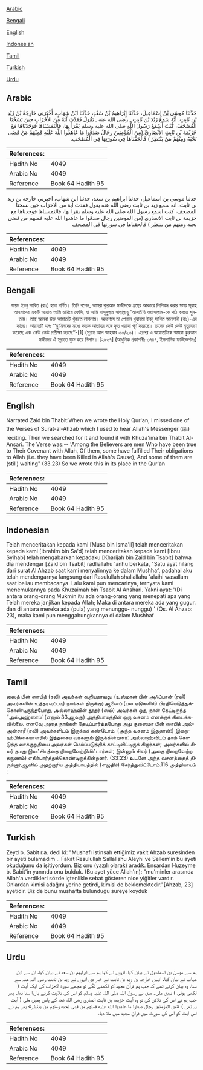 [Arabic](#arabic)

[Bengali](#bengali)

[English](#english)

[Indonesian](#indonesian)

[Tamil](#tamil)

[Turkish](#turkish)

[Urdu](#urdu)

## Arabic


<div dir="rtl" lang="ar" style={{fontSize:'larger',backgroundColor:'#f8f9fa',padding:20}}>
حَدَّثَنَا مُوسَى بْنُ إِسْمَاعِيلَ، حَدَّثَنَا إِبْرَاهِيمُ بْنُ سَعْدٍ، حَدَّثَنَا ابْنُ شِهَابٍ، أَخْبَرَنِي خَارِجَةُ بْنُ زَيْدِ بْنِ ثَابِتٍ، أَنَّهُ سَمِعَ زَيْدَ بْنَ ثَابِتٍ ـ رضى الله عنه ـ يَقُولُ فَقَدْتُ آيَةً مِنَ الأَحْزَابِ حِينَ نَسَخْنَا الْمُصْحَفَ، كُنْتُ أَسْمَعُ رَسُولَ اللَّهِ صلى الله عليه وسلم يَقْرَأُ بِهَا، فَالْتَمَسْنَاهَا فَوَجَدْنَاهَا مَعَ خُزَيْمَةَ بْنِ ثَابِتٍ الأَنْصَارِيِّ ‏(‏مِنَ الْمُؤْمِنِينَ رِجَالٌ صَدَقُوا مَا عَاهَدُوا اللَّهَ عَلَيْهِ فَمِنْهُمْ مَنْ قَضَى نَحْبَهُ وَمِنْهُمْ مَنْ يَنْتَظِرُ ‏)‏ فَأَلْحَقْنَاهَا فِي سُورَتِهَا فِي الْمُصْحَفِ‏.‏
</div>
<div style={{backgroundColor:'#f8f9fa',padding:20, marginBottom: 10}}><table> <thead> <tr> <th>References:</th> <th></th> </tr> </thead> <tbody><tr><td>Hadith No</td><td>4049</td></tr><tr><td>Arabic No</td><td>4049</td></tr><tr><td>Reference</td><td>Book 64 Hadith 95</td></tr></tbody></table></div>


<div dir="rtl" lang="ar" style={{fontSize:'larger',backgroundColor:'#f8f9fa',padding:20}}>
حدثنا موسى بن اسماعيل، حدثنا ابراهيم بن سعد، حدثنا ابن شهاب، اخبرني خارجة بن زيد بن ثابت، انه سمع زيد بن ثابت رضى الله عنه يقول فقدت اية من الاحزاب حين نسخنا المصحف، كنت اسمع رسول الله صلى الله عليه وسلم يقرا بها، فالتمسناها فوجدناها مع خزيمة بن ثابت الانصاري (من المومنين رجال صدقوا ما عاهدوا الله عليه فمنهم من قضى نحبه ومنهم من ينتظر ) فالحقناها في سورتها في المصحف
</div>
<div style={{backgroundColor:'#f8f9fa',padding:20, marginBottom: 10}}><table> <thead> <tr> <th>References:</th> <th></th> </tr> </thead> <tbody><tr><td>Hadith No</td><td>4049</td></tr><tr><td>Arabic No</td><td>4049</td></tr><tr><td>Reference</td><td>Book 64 Hadith 95</td></tr></tbody></table></div>

## Bengali


<div dir="rtl" lang="bn" style={{fontSize:'larger',backgroundColor:'#f8f9fa',padding:20}}>
যায়দ ইবনু সাবিত (রাঃ) হতে বর্ণিত। তিনি বলেন, আমরা কুরআন মাজীদকে গ্রন্থের আকারে লিপিবদ্ধ করার সময় সূরাহ আহযাবের একটি আয়াত আমি হারিয়ে ফেলি, যা আমি রাসূলুল্লাহ সাল্লাল্লাহু ‘আলাইহি ওয়াসাল্লাম-কে পাঠ করতে শুনতাম। তাই আমরা উক্ত আয়াতটি খুঁজতে লাগলাম। অবশেষে তা পেলাম খুযায়মা ইবনু সাবিত আনসারী (রাঃ)-এর কাছে। আয়াতটি হলঃ ‘‘মু‘মিনদের মধ্যে কতক আল্লাহর সঙ্গে কৃত ওয়াদা পূর্ণ করেছে। তাদের কেউ কেউ মৃত্যুবরণ করেছে এবং কেউ কেউ প্রতীক্ষা করছে’’-[1] (সূরাহ আল আহযাব ৩৩/২৩)। এরপর এ আয়াতটিকে আমরা কুরআন মজীদের ঐ সূরাতে যুক্ত করে নিলাম। [২৮০৭] (আধুনিক প্রকাশনীঃ ৩৭৪৭, ইসলামিক ফাউন্ডেশনঃ)
</div>
<div style={{backgroundColor:'#f8f9fa',padding:20, marginBottom: 10}}><table> <thead> <tr> <th>References:</th> <th></th> </tr> </thead> <tbody><tr><td>Hadith No</td><td>4049</td></tr><tr><td>Arabic No</td><td>4049</td></tr><tr><td>Reference</td><td>Book 64 Hadith 95</td></tr></tbody></table></div>

## English


<div dir="ltr" lang="en" style={{fontSize:'larger',backgroundColor:'#f8f9fa',padding:20}}>
Narrated Zaid bin Thabit:When we wrote the Holy Qur'an, I missed one of the Verses of Surat-al-Ahzab which I used to hear Allah's Messenger (ﷺ) reciting. Then we searched for it and found it with Khuza'ima bin Thabit Al-Ansari. The Verse was:-- 'Among the Believers are men Who have been true to Their Covenant with Allah, Of them, some have fulfilled Their obligations to Allah (i.e. they have been Killed in Allah's Cause), And some of them are (still) waiting" (33.23) So we wrote this in its place in the Qur'an
</div>
<div style={{backgroundColor:'#f8f9fa',padding:20, marginBottom: 10}}><table> <thead> <tr> <th>References:</th> <th></th> </tr> </thead> <tbody><tr><td>Hadith No</td><td>4049</td></tr><tr><td>Arabic No</td><td>4049</td></tr><tr><td>Reference</td><td>Book 64 Hadith 95</td></tr></tbody></table></div>

## Indonesian


<div dir="ltr" lang="id" style={{fontSize:'larger',backgroundColor:'#f8f9fa',padding:20}}>
Telah menceritakan kepada kami [Musa bin Isma'il] telah menceritakan kepada kami [Ibrahim bin Sa'd] telah menceritakan kepada kami [Ibnu Syihab] telah mengabarkan kepadaku [Kharijah bin Zaid bin Tsabit] bahwa dia mendengar [Zaid bin Tsabit] radliallahu 'anhu berkata, "Satu ayat hilang dari surat Al Ahzab saat kami menyalinnya ke dalam Mushhaf, padahal aku telah mendengarnya langsung dari Rasulullah shallallahu 'alaihi wasallam saat beliau membacanya. Lalu kami pun mencarinya, ternyata kami menemukannya pada Khuzaimah bin Tsabit Al Anshari. Yakni ayat: '(Di antara orang-orang Mukmin itu ada orang-orang yang menepati apa yang Telah mereka janjikan kepada Allah; Maka di antara mereka ada yang gugur. dan di antara mereka ada (pula) yang menunggu- nunggu) ' (Qs. Al Ahzab: 23), maka kami pun menggabungkannya di dalam Mushhaf
</div>
<div style={{backgroundColor:'#f8f9fa',padding:20, marginBottom: 10}}><table> <thead> <tr> <th>References:</th> <th></th> </tr> </thead> <tbody><tr><td>Hadith No</td><td>4049</td></tr><tr><td>Arabic No</td><td>4049</td></tr><tr><td>Reference</td><td>Book 64 Hadith 95</td></tr></tbody></table></div>

## Tamil


<div dir="ltr" lang="ta" style={{fontSize:'larger',backgroundColor:'#f8f9fa',padding:20}}>
ஸைத் பின் ஸாபித் (ரலி) அவர்கள் கூறியதாவது: (உஸ்மான் பின் அஃப்பான் (ரலி) அவர்களின் உத்தரவுப்படி) நாங்கள் திருக்குர்ஆனைப் (பல ஏடுகளில்) பிரதியெடுத்துக்கொண்டிருந்தபோது, அல்லாஹ்வின் தூதர் (ஸல்) அவர்கள் ஓத, நான் கேட்டிருந்த “அல்அஹ்ஸாப்' (எனும் 33ஆவது) அத்தியாயத்தின் ஒரு வசனம் எனக்குக் கிடைக்கவில்லை. எனவே,அதை நாங்கள் தேடிப்பார்த்தபோது அது குஸைமா பின் ஸாபித் அல்அன்சாரீ (ரலி) அவர்களிடம் இருக்கக் கண்டோம். (அந்த வசனம் இதுதான்:) இறைநம்பிக்கையாளரில் இத்தகைய வர்களும் இருக்கின்றனர்: அல்லாஹ்விடம் தாம் கொடுத்த வாக்குறுதியை அவர்கள் மெய்ப்படுத்திக் காட்டிவிட்டிருக் கிறார்கள்; அவர்களில் சிலர் தமது இலட்சியத்தை நிறைவேற்றிவிட்டார்கள்; இன்னும் சிலர் (அதை நிறைவேற்ற தருணம்) எதிர்பார்த்துக்கொண்டிருக்கின்றனர். (33:23) உடனே அந்த வசனத்தைத் திருக்குர்ஆனில் அதற்குரிய அத்தியாயத்தில் (எழுதிச்) சேர்த்துவிட்டோம்.116 அத்தியாயம் :
</div>
<div style={{backgroundColor:'#f8f9fa',padding:20, marginBottom: 10}}><table> <thead> <tr> <th>References:</th> <th></th> </tr> </thead> <tbody><tr><td>Hadith No</td><td>4049</td></tr><tr><td>Arabic No</td><td>4049</td></tr><tr><td>Reference</td><td>Book 64 Hadith 95</td></tr></tbody></table></div>

## Turkish


<div dir="ltr" lang="tr" style={{fontSize:'larger',backgroundColor:'#f8f9fa',padding:20}}>
Zeyd b. Sabit r.a. dedi ki: "Mushafı istinsah ettiğimiz vakit Ahzab suresinden bir ayeti bulamadım .. Fakat Resulullah Sallallahu Aleyhi ve Sellem'in bu ayeti okuduğunu da işitiyordum. Biz onu (yazılı olarak) aradık. Ensardan Huzeyme b. Sabit'in yanında onu bulduk. (Bu ayet yüce Allah'ın): "mu'minler arasında Allah'a verdikleri sözde içtenlikle sebat gösteren nice yiğitler vardır. Onlardan kimisi adağını yerine getirdi, kimisi de beklemektedir."[Ahzab, 23] ayetidir. Biz de bunu mushafta bulunduğu sureye koyduk
</div>
<div style={{backgroundColor:'#f8f9fa',padding:20, marginBottom: 10}}><table> <thead> <tr> <th>References:</th> <th></th> </tr> </thead> <tbody><tr><td>Hadith No</td><td>4049</td></tr><tr><td>Arabic No</td><td>4049</td></tr><tr><td>Reference</td><td>Book 64 Hadith 95</td></tr></tbody></table></div>

## Urdu


<div dir="rtl" lang="ur" style={{fontSize:'larger',backgroundColor:'#f8f9fa',padding:20}}>
ہم سے موسیٰ بن اسماعیل نے بیان کیا، انہوں نے کہا ہم سے ابراہیم بن سعد نے بیان کیا، ان سے ابن شہاب نے بیان کیا، انہیں خارجہ بن زید بن ثابت نے خبر دی انہوں نے زید بن ثابت رضی اللہ عنہ سے سنا، وہ بیان کرتے تھے کہ جب ہم قرآن مجید کو لکھنے لگے تو مجھے سورۃ الاحزاب کی ایک آیت ( لکھی ہوئی ) نہیں ملی۔ میں نے رسول اللہ صلی اللہ علیہ وسلم کو اس کی تلاوت کرتے بارہا سنا تھا۔ پھر جب ہم نے اس کی تلاش کی تو وہ آیت خزیمہ بن ثابت انصاری رضی اللہ عنہ کے پاس ہمیں ملی ( آیت یہ تھی ) «من المؤمنين رجال صدقوا ما عاهدوا الله عليه فمنهم من قضى نحبه ومنهم من ينتظر» پھر ہم نے اس آیت کو اس کی سورت میں قرآن مجید میں ملا دیا۔
</div>
<div style={{backgroundColor:'#f8f9fa',padding:20, marginBottom: 10}}><table> <thead> <tr> <th>References:</th> <th></th> </tr> </thead> <tbody><tr><td>Hadith No</td><td>4049</td></tr><tr><td>Arabic No</td><td>4049</td></tr><tr><td>Reference</td><td>Book 64 Hadith 95</td></tr></tbody></table></div>